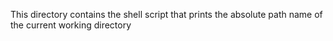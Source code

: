 This directory contains the shell script that prints the absolute path name of the current working directory
